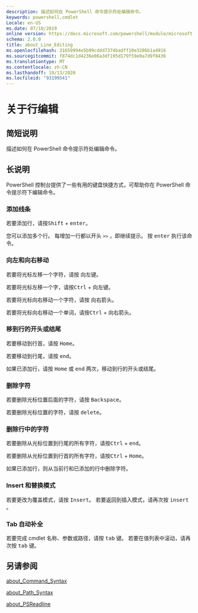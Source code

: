 ```yaml
---
description: 描述如何在 PowerShell 命令提示符处编辑命令。
keywords: powershell,cmdlet
Locale: en-US
ms.date: 07/10/2019
online version: https://docs.microsoft.com/powershell/module/microsoft.powershell.core/about/about_line_editing?view=powershell-7.1&WT.mc_id=ps-gethelp
schema: 2.0.0
title: about_Line_Editing
ms.openlocfilehash: 31659994e5b99cddd7374badff10e3286b1a4916
ms.sourcegitcommit: f874dc1d4236e06a3df195d179f59e0a7d9f8436
ms.translationtype: MT
ms.contentlocale: zh-CN
ms.lasthandoff: 10/13/2020
ms.locfileid: "93199541"
---
```

# <a name="about-line-editing"></a>关于行编辑

## <a name="short-description"></a>简短说明

描述如何在 PowerShell 命令提示符处编辑命令。

## <a name="long-description"></a>长说明

PowerShell 控制台提供了一些有用的键盘快捷方式，可帮助你在 PowerShell 命令提示符下编辑命令。

### <a name="add-a-line"></a>添加线条

若要添加行，请按<kbd>Shift</kbd> + <kbd>enter</kbd>。

您可以添加多个行。 每增加一行都以开头 `>>` ，即继续提示。 按 <kbd>enter</kbd> 执行该命令。

### <a name="move-left-and-right"></a>向左和向右移动

若要将光标左移一个字符，请按 <kbd>向左键</kbd>。

若要将光标左移一个字，请按<kbd>Ctrl</kbd> + <kbd>向左键</kbd>。

若要将光标向右移动一个字符，请按 <kbd>向右箭头</kbd>。

若要将光标向右移动一个单词，请按<kbd>Ctrl</kbd> + <kbd>向右箭头</kbd>。

### <a name="move-to-a-lines-beginning-or-end"></a>移到行的开头或结尾

若要移动到行首，请按 <kbd>Home</kbd>。

若要移动到行尾，请按 <kbd>end</kbd>。

如果已添加行，请按 <kbd>Home</kbd> 或 <kbd>end</kbd> 两次，移动到行的开头或结尾。

### <a name="delete-characters"></a>删除字符

若要删除光标位置后面的字符，请按 <kbd>Backspace</kbd>。

若要删除光标位置的字符，请按 <kbd>delete</kbd>。

### <a name="delete-characters-from-a-line"></a>删除行中的字符

若要删除从光标位置到行尾的所有字符，请按<kbd>Ctrl</kbd> + <kbd>end</kbd>。

若要删除从光标位置到行首的所有字符，请按<kbd>Ctrl</kbd> + <kbd>Home</kbd>。

如果已添加行，则从当前行和已添加的行中删除字符。

### <a name="insert-and-overstrike-mode"></a>Insert 和替换模式

若要更改为覆盖模式，请按 <kbd>Insert</kbd>。 若要返回到插入模式，请再次按 <kbd>insert</kbd> 。

### <a name="tab-completion"></a>Tab 自动补全

若要完成 cmdlet 名称、参数或路径，请按 <kbd>tab</kbd> 键。 若要在值列表中滚动，请再次按 <kbd>tab</kbd> 键。

## <a name="see-also"></a>另请参阅

[about_Command_Syntax](about_Command_Syntax.md)

[about_Path_Syntax](about_Path_Syntax.md)

[about_PSReadline](../../PSReadline/About/about_PSReadline.md)

